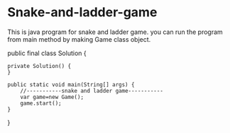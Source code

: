 # Snake-and-ladder-game

This is java program for snake and ladder game. you can run the program from main method by making Game class object.


public final class Solution {

	private Solution() {
	}

	public static void main(String[] args) {
		//-----------snake and ladder game-----------
		var game=new Game();
		game.start();
	}
}

